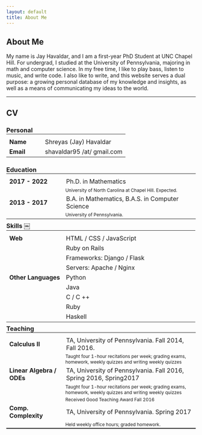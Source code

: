 ```yaml
---
layout: default
title: About Me
---
```

## About Me

My name is Jay Havaldar, and I am a first-year PhD Student at UNC Chapel Hill. For undergrad, I studied at the University of Pennsylvania, majoring in math and computer science. In my free time, I like to play bass, listen to music, and write code. I also like to write, and this website serves a dual purpose: a growing personal database of my knowledge and insights, as well as a means of communicating my ideas to the world.

---
## CV

### Personal

<table style='margin-top: -1rem;'>
  <th></th>
  <tr>
    <td style="width30%;"><b>Name</b></td>
    <td style="width:70%;">Shreyas (Jay) Havaldar</td>
  </tr>
  <tr>
    <td style="width:30%;"><b>Email</b></td>
    <td style="width:70%;">shavaldar95 /at/ gmail.com</td>
  </tr>
</table>

### Education

<table style='margin-top: -1rem; margin-bottom: -1rem;'>
  <th></th>
  <tr>
    <td style="width:30%;"><b>2017 - 2022</b></td>
    <td style="width:70%;">Ph.D. in Mathematics</td>
  </tr>
  <tr>
    <td style="width:30%;"></td>
    <td style="font-size: 12px; width:70%;">University of North Carolina at Chapel Hill. Expected.</td>
  </tr>
  <tr>
    <td style="width:30%;"><b>2013 - 2017</b></td>
    <td style="width:70%;">B.A. in Mathematics, B.A.S. in Computer Science</td>
  </tr>
  <tr>
    <td style="width:30%;"></td>
    <td style="font-size: 12px; width:70%;">University of Pennsylvania.</td>
  </tr>
</table>

### Skills ￼

<table style='margin-top: -1rem; margin-bottom: -1rem;'>
  <th style='height:0%;'></th>
  <tr>
    <td style="width:30%;"><b>Web</b></td>
    <td style="width:70%;">HTML / CSS / JavaScript</td>
  </tr>
    <tr>
      <td style="width:30%;"></td>
      <td style="width:70%;">Ruby on Rails</td>
    </tr>
    <tr>
      <td style="width:30%;"></td>
      <td style="width:70%;">Frameworks: Django / Flask</td>
    </tr>
    <tr>
      <td style="width:30%;"></td>
      <td style="width:70%;">Servers: Apache / Nginx </td>
    </tr>
  <tr>
    <td style="width:30%;"><b>Other Languages</b></td>
    <td style="width:70%;">Python</td>
  </tr>
    <tr>
      <td style="width:30%;"></td>
      <td style="width:70%;"> Java </td>
    </tr>
    <tr>
      <td style="width:30%;"></td>
      <td style="width:70%;">C / C ++</td>
    </tr>
    <tr>
      <td style="width:30%;"></td>
      <td style="width:70%;">Ruby</td>
    </tr>
    <tr>
      <td style="width:30%;"></td>
      <td style="width:70%;">Haskell</td>
    </tr>
</table>

### Teaching
<table style='margin-top: -1rem; margin-bottom: -1rem;'>
  <th style='height:0%;'></th>
  <tr>
    <td style="width:30%;"><b>Calculus II</b></td>
    <td style="width:70%;">TA, University of Pennsylvania. Fall 2014, Fall 2016.</td>
  </tr>
  <tr>
    <td style="width:30%;"></td>
    <td style="font-size: 12px; width:70%;">Taught four 1-hour recitations per week; grading exams, homework, weekly quizzes and writing weekly quizzes</td>
  </tr>
  <tr>
    <td style="width:30%;"><b>Linear Algebra / ODEs </b></td>
    <td style="width:70%;">TA, University of Pennsylvania. Fall 2016, Spring 2016, Spring2017</td>
  </tr>
  <tr>
    <td style="width:30%;"></td>
    <td style="font-size: 12px; width:70%;">Taught four 1-hour recitations per week; grading exams, homework, weekly quizzes and writing weekly quizzes</td>
  </tr>
    <td style="width:30%;"></td>
    <td style="font-size: 12px; width:70%;">Received Good Teaching Award Fall 2016</td>
  <tr>
    <td style="width:30%;"><b>Comp. Complexity</b></td>
    <td style="width:70%;">TA, University of Pennsylvania. Spring 2017</td>
  </tr>
  <tr>
    <td style="width:30%;"></td>
    <td style="font-size: 12px; width:70%;">Held weekly office hours; graded homework.</td>
  </tr>
</table>


---
